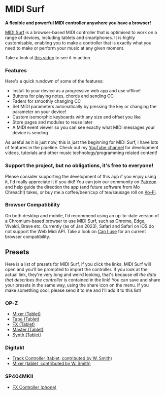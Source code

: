 # MIDI Surf

**A flexible and powerful MIDI controller anywhere you have a browser!**

[MIDI Surf](https://midisurf.app) is a browser-based MIDI controller that is
optimised to work on a range of devices, including tablets and smartphones. It
is highly customisable, enabling you to make a controller that is exactly what
you need to make or perform your music at any given moment.

Take a look at [this video](https://youtu.be/c5BpeMxs5ZU) to see it in action.

### Features

Here's a quick rundown of some of the features:

- Install to your device as a progressive web app and use offline!
- Buttons for playing notes, chords and sending CC
- Faders for smoothly changing CC
- Set MIDI parameters automatically by pressing the key or changing the
  parameter on your device!
- Custom isomorphic keyboards with any size and offset you like
- Store pages and modules to reuse later
- A MIDI event viewer so you can see exactly what MIDI messages your device is sending

As useful as it is just now, this is just the beginning for MIDI Surf, I have
lots of features in the pipeline. Check out my [YouTube
channel](https://www.youtube.com/@mochreach) for development videos, tutorials
and other music technology/programming related content!

### Support the project, but no obligations, it's free to everyone!

Please consider supporting the development of this app if you enjoy using it,
I'd really appreciate it if you did! You can join our community on
[Patreon](https://patreon.com/mochreach) and help guide the direction the app
(and future software from Mo Chreach!) takes, or buy me a coffee/beer/cup of
tea/sausage roll on [Ko-Fi](https://ko-fi.com/mochreach).

### Browser Compatibility

On both desktop and mobile, I'd recommend using an up-to-date version of a
Chromium-based browser to use MIDI Surf, such as Chrome, Edge, Vivaldi, Brave
etc. Currently (as of Jan 2023), Safari and Safari on iOS do not support the
Web Midi API. Take a look on [Can I use](https://caniuse.com/midi) for an
current browser compatibility.

## Presets

Here is a list of presets for MIDI Surf, if you click the links, MIDI Surf
will open and you'll be prompted to import the controller. If you look at
the actual link, they're very long and weird looking, that's because _all
the data that describes the controller_ is contained in the link! You can
save and share your presets in the same way, using the share icon on the
menu. If you make something cool, please send it to me and I'll add it to
this list!

### OP-Z

* [Mixer (Tablet)](https://midisurf.app/?page=H4sIAAAAAAAA%2F91YS27bMBC9i9ZemE6cj3eti2bRuAhitGgQZMHYjG2Ekgx92rRGztBdb9EuC%2FQ6PUkfJdmUVEmUEFGWDGSRx6HmzXtDmyNvjJltPawWxmhjzNm9j38eKHdZz1jQ9XT1jRmjwXNPbPIcm3PmiI0exTZjbHPftIyeQZ2Fa4xub7eBa%2FtLxuqnm7d0jud3kY3xmXKfTejTwBiRwWkvwisLuB%2BhK%2BbMmOVhZYil2ey9b94zB5CcAC6pZTEOtCUZL4kkuEPhQRJQEDwRpwBGvgBFFFiJUwCSIWBIAZRLMbO57cd8uWGcxx0Qezi9Zzy0c7ttwuYr38zYhti71ewREdejno%2BY5XP%2BjPj20YasHEgCkIdJQAEvEhTAyBegiAIrcQrAPCtTFBqsnFrUYQjt2csjSQDyMAkoYEaCAhj5AhRRYCVOAZjnZYpCg5eiJET2bOWxJAB5mAQU8CJBAYx8AYoosBKnAMyzMkWhwcopNde8BedyKAlAHiYBBdxIUAAjX4AiCqzEKQDzzExRpM28ZvPkhsCi8k6%2Bpq6LyJ59PJEEIA%2BTgAJGJCiAkS9AEQVW4hSAeT6mKOr28ZJRkWDPPp5KApCHSUABIxIUwMgXoIgCK3EKwDwfUxR1%2B%2FjKWSOwZxvPJAHIwySggA8JCmDkC1BEgZU4BWCejSmKum0cL21nnvHBvsOm7fMVJ9Dc7ePxR2GBjERNgXghTI6%2BwyPg0AupQjkQvqHO44XDviZ3BULL%2BzHxPVFgyg1pRa4E0c0XS7hcLZbeizV8sMxMFaV6mq%2BwXJMUo2YXmqSQcABNUsywXWiSQsIBNEkxHXehSQoJB9AkxdTdhSYpJBxAkxQjfReapJBwAE1SvC90oUkKCQfQJMXbSBeapJCgvUn422nJeYEqrVC%2BM8qylC8ZEMdiZ0NsCcour%2B7CWQuOlLadqvz604dsf%2FWLGb96%2FQNRTSvqF%2BNv9frFJ6Id9YvJsHr9x6KaVtQvhqbq9Yt621G%2FmCeq1y9%2BBmtH%2FeKqrV4%2FfpNrSf3iFqpe%2F5mophX1nyNSvf5zUU0r6u8jkqq%2FxMVsmya1Yj%2B4bgzbumacUZdN3GDlroelK4e5brSwfXbqUceb2tZCPg3K%2F9WVnz%2BmJuU8YxdCf3%2F8RiClbyfuZTLsdWMqvv9BQIeK8e4QjnH8FllHlaS%2BK0hfXJ7YHRzWPipBdk2yfyGwL9mpr%2FgmZf9EQIdscV6n2Drz5OP9TCGvhQe7PaAPq0tqKPpmuRLfXU1pIJo0FM7GNWsYaNJQOB%2FXrOFIk4bCGblmDceaNBTOyTVrGGrSUDgr16zhRJOGwnm5Zg2nmjQUzsw1azjTpKFwbq5Zw7kmDSRjeNYmgmi7qRu9qnXd1aTJy5rouq1Jk9c10XVfkyYvbKLrxiZNXtlE151NMi5tvOCHf3LfZPWEt5znf1GJsdqfLwAA)
* [Tape (Tablet)](https://midisurf.app/?page=H4sIAAAAAAAA%2F8VY0W6iQBT9lWaeTezYKq2PdeO%2BaGPsPrRp%2BjDiFUlHMAjddY3%2FvgcQB6luKUOYF8O5c7nnzAHuBXfM9r2F67D%2Bjs1pFuFgIeSGWswR6yf3L7F%2BZ9%2BKk8LAl5KCODEUSGMDX0Yrj7WYCJwN67%2B%2BZgtT%2F%2FeZ6PPLUMxx%2FnFlxz6EjGgs%2FnRYn3es1gG7HvD1AU0osMkLEekiZNuP0WpGAWAHaCk8jyRAxjFYcq4I3iA8KQIKXqAARr0EHSgQyVMAcqCUAuAyhe1LP8r58jMgytkSp0gxI5m6mWWNae5GqzNpWBv4IthQe%2Bh6hIRNKMIIKV4k5R5pWYWaDb0FSncLkHF83m1SBBSw5IQCGPUSdKBAJE8BeAOUUgBcpiga%2BoCapxmJUeX9HMowaE9pg9WGzOQNuMkr2vlCUuaf0Dgnceobhj7zdgdLTbnZA0x3CpSRfN5pUgUcsOOEAxgFE3TgQCTPAci7gCkH0GWOoptTmp8mJB6Vt3IivPboQ2KxYOYbsrICF1vt2J9HMvdwsIkU25mw369G5Dnhkh1LnG%2FKj36YOxtXiaRvu%2BEWflzDn7Ub2ktYpe5mtamvrfkhgnc0w%2B1pVrLx8v7EHAVnjnsqqV7dPYqyIfX%2Fe0hKqr%2BDNEPqbxDWU99TM1RRNqT%2BFmFN9arDKsqG1HcR1lRv8L7vIayp3uB9byGsp97CoSn1dwhrqjd4398jrKleTXJF2ZB6fo14QT4GOVKOZxcn9kO0WFBw9UTOCi8mNQ3sahdw5DrLUN8DhAsWHDdVUn61K1iP%2FBpGNl49jcnXn9nde2gzJb%2BGoY1DY%2FJrmNrqjw1F2ZT8GsZ2tU%2BFeuTrz%2B2eyc6jP7h7JjuP%2FuTumew850b3N%2FVb1b52atIfs2jqN9l7uP7gtUw2H64%2Fea1qX2w16T8zepNX1%2Fgnn%2FhLrInt%2FwE8SVAtORgAAA%3D%3D)
* [FX (Tablet)](https://midisurf.app/?page=H4sIAAAAAAAA%2F91YW2%2FaMBj9L35G6kJbBrxtVJ2mrVtV9tCp6oMLLkQ1gYVkt6r%2FfccmsXO%2FOrAioaqf%2Ffkcny%2BxY59nMls7j%2FaCjJ%2FJnD34%2BOeR8i3rkQXdTO2%2FjIz7Lz2R5LlrzpkrEj2KNDJZc3%2FlkB6h7mJLxnd3YcfVeu5zpjvI5a1FemFv7rCb9a%2FKrbffL%2Bkck1E9z%2BQn5T67or%2F7ZGz13%2FaC2HYQvwmia%2BbOmOOh5RxNs9kXf%2FXAXIR9REvqOIwjCDkmy5HGv0cRJAYYrAQDYsDJKGBAS5QBoYVox4Agl2G25ms%2FUuLP9mLpfXDZn3gapw%2BM7x5OmDldUc4zstB1bZ1c99G19ajno9PxOX9BQjjUcC3PEO2UIgg5UkolBhhQjRgDYsDJKGBAS5QB4SmiHQOCXIZkLS%2Bo%2B9S2lJfcc09u2Ba9iWreIy0EyH5lc4ucqECqAHH9ZDxCsJOv51yq%2Fj3w4hlSU2XlF2zjLdGVkK00G1NniWjv8m6oJ8bnqZuyHz5zZiIlGPxMbGfOoA4v48qe21fboHk3YKL2ywm0LGIDpXrsOWLTUWkQrrcIMh5G2SuAnaLExsDkA1FpLcEGAwxWaS3BhiZrNhILSaW1BLMskzrLHsA94iYr4IrNbX%2BVkYa%2BC7b10NNgCWDHb7YEUjUTjxfJSqdirwAmdhljYKfQZAzszCTYucmaDUzWbJh8a1uBJRdnG7DREINVWkswS36hVB4aWqGlPgMiRnYjtLKZdbFvTJd0IxDyNg5zJwMkKzUheunJAEc%2BFrltiBQ587jAgqPBhSuOjAl1OO7hpzQaP%2FGhISIcZ4wM4bhThdCYSkr4d8Z5dFoiR2qqrPyTPXtCT0K6Et2xPHFlCaBB2oG8qUPdjl5cNJTqO9XQIO1An5gNeg4k70xDg7QDeVO62kiX4UACzzU0SFMCb9g8niDnXVnde7rNuGXuS9tAQ4PUtLbPjIrxB9L2VkOD1LS2d%2B4GHQeSNtTQIDUtbbJcuwLgQOKsku%2BdEa%2FsW2dnGTSUSyzZNI1I%2FHjyFR0JhTjMiJ9WmuHh4oMc9r4iD9d6owmgbwcCCliHMQrEwJNRQIGWKAVCfQ1HkE%2FRyWP7P1zcpFQJAgrUI0aBGHgyCijQEqVAqNcAgnyKZDVfsY87EFUNCoBbKYKdfj3ncvmV7msF0js0cuPy5DV5%2F%2FqaO7lY3c1srNQVHkhK%2BSjKXgGs0MmtCyZXnEprCVbo5NYFK3Ry64IVOrl1wYqd3LpoZQ%2BgC0emuZMr1myzNZAqmni%2BSFZCFX0FMLHPGAMrtHLrghVauXXBCq3cumCFVm5dsEIrtzZYcnW2ASu0cuuCFVu5tdFS3wERI7sRWtnMutg4Dm3llp0NcOx79V6u2EAylGtoTCUlvL1bti8vN1ueuLgE0CDtQN7evNxsfUfj5WbLK7El2svbn5ebLfA4vNxsbcfh5WZrOwovN1vakXi52eKOysvNkViyaRqRWOjl4o%2FOvLwlL%2F8AS%2Frdc%2BwrAAA%3D)
* [Master (Tablet)](https://midisurf.app/?page=H4sIAAAAAAAA%2F9Vb227aQBD9l31GarCNDX4sUfpSoirpQ6MoD4vZgNXFRr6kTRH%2F3rHBMVCixCe4npWiaGc93j1zmKM5EmItgjh6DOfCX4uZmua0eJQ6VT0xl6vb8I8SvrXpFUlZEmutkiIxk5QmbuJfoidkMk%2BFf39f7Y5jnS%2BjEw9Op1%2FJGZ35sr8WT1LnaiJ%2FC79veb1dGEbCv9gF31QSqCgrN4LgOl9O6QC%2FT8FCRpHSNcDxom%2FVRz%2BUZeg4p%2Bwq40ui1B7WIkXLqdLbwqus26XU%2BkQWPRov4iRP6VmayYwWfpRrvaGM6t1z1WdR0Ly%2Bz3TeYUYJ%2FN3lXSbhU3HAUXUPlFO9%2FePu1RKtoxoppprKaFfkdqeqkiKHom2ZFFRX%2FFtneQbd0D%2B6gWI6r4x2N9DOgLaqKyi0KdpeQcHrVxxTeae03u%2FgIqek6ZDMiZqF%2BfJEGj270lny6UadaJd9QifxLNcF6bsTxPdERukqTmmvymkosus4o5erbfqAlI6DMHsm9i6InFWYBQvhD2vy63reJuajPUa7R2y8lPlO3AMC1Rz3pUx%2Bkv6fD7NKVP8Ru0vAmmP%2FGs4XWffgSXkAeB7EDwlYc%2BxMiB8RMlPBj2gJgGfRNSPMZjAhHvMQPIivp3Z94dvYmRCPDVYexGPDtSXi933SR6yOh0mhc6vjYTJg0UkepoKWOqkpeEwGPIg32WN6mMdkAh4zmTy6xmSPOaQlAJ4F8UOTPeYQG6w8iMeGa0vEn8vquLQEqurc6riYDFh0koupoKVOagoekwEP4k32mC7mMZmAx0wmj64x2WO6BntM12SP6dESAM%2BCeA8bri0Rfy6r42BS6NzqOJgMWHRS%2BeVqc%2BwtdVJT8JgMeBBvssccYB6TCXjMZPLoGpM95sBgjzkw2WMOsMHKg3hsuLZE%2FLmsjo1JoXOrY2MyYNFJNqaCljqpKXhMBiyId2gJYOdBvIN5TCbgMZPJo2tM9piOwR7TMdljOthg5UE8NlxbIv5cVsfCpNC51bEwGbDoJAtTQUud1BQ8JgMexJvsMS3MY%2FIAb9MSAM%2Bia2yTPaZtsMe0TfaYNjZYeRCPDdeWiCerU%2FwV%2F%2Bq0iUwz%2Bl3c5i9j2aL8YjkAAA%3D%3D)
* [Synth (Tablet)](https://midisurf.app/?page=H4sIAAAAAAAA%2F%2B2dXW%2FbNhSG%2F4uuA8zyZ%2By7xkGGYU1nxEDXociFYrO2MFnKbHlbGuS%2F95wjm3Fcf4gUxRwCBHphikfU81LkSx6hkZ6DSZZ%2Bi2fB4DmYioc1%2FPgWJStxEcyix3H8XQSD5ssFBuXLLEnEEgPzCMKCu%2By%2F4CKIlrNVMPj69fTRYZasF%2BmBirH4Zy3SiXiteg7idCr%2BDwbhRbCIp%2FHtanO4OGEoSYbzKJ29OfHfKFkDcLf9Fji8hDIEpyIJBo2X%2B5cLhcbCZg%2FOlnFwoEprDThXRh1o6x7KWZKtoW7b6nW0%2FPvXpXh6bQ0uGSTRg0iK%2B7MNvBXTeL04EAZ14%2FwpQZ5VHuVrqEzXSQKXk%2Bg30RR45Kkb3tsIbwN2QFGMU6DcFEZiORFpHgw6cGQy%2BbRePEALgxCCpaJt68N5%2BNo2XPUnjR%2Fj2TwvJXK8iJLkQBRUjbJlHkHVMY2jOJ%2FMr0Q6hZjN6c%2FBA5Q%2Fo54iHtCU4f%2Bcxzn27U4IIZUG3zDtcd9DyPbko9PH3H2DgrJyuGNihwpDSFNp5SO8wJ5uKdqYtg4U7Gv7kOdQUbu4PhTsi7t%2BzOdQU7u6sAUl%2B%2FJuvuAV9tTZnZBNKCgLv4L23kaQotK6R004vidbajYmrQsF69KuxQQqatcWYsm6uLuIVqD61eHOyrq6my8HhqXd2ahlQ3%2BJJNndDWMMaSqvPMkRf0%2B61G1MHsS%2Bh7wxiDqu7kRqAPB6qUETbVWGQTft7ntwAy6vXqKxNo4KGVaxsa7JxnrQQcYau8T9kwyr2FgfMx4ZVrGxMDSJdq7PDuRmJafAqczsWqys7BOpq7Zytq1bmOOjCI15T55d89ZatO4E5mQ7ASSotOw7ccrajEnD2WRfGlYck1aHa9NjEhkGZXRxCCbZODXl1Us01sSJIMMqNtbCsSXDKjbWNknWgWFkrLGuycZ6Ju%2FmpcnG%2BiZlhg2TaGETZo%2Bx1s61dWCpK2Map9a58Tx6RJRjvmHMEkOt9LKMvBOe%2BDnDij1tsMrBP6nw6EJ3%2BJH5p4xyus1h6A%2BRZJM4fwKFDRD8iE8zYfzv7lK2p55Va%2BR5KxzdEyyllmTfHXbbU8%2Byl34eXis67taV0Zl0O65ZyuxVk3g4WhEbV0dlbB6jRcuSmIwW8F51dh7djguwMjqTbtd6rs%2BDvQ8%2F1dlZDJm%2Bw8tpn9FyurvvqbK96TnsnD0t52TCrmWd9YwlVXSHnfMSfqqzs%2Bh2n4gUUQRlEd0nIgWQRWyfiFAYUVlk11pO6%2Bl2Y9sbh02zp2Wa7z57e1qGWc8wUkXX8ksmo8Vd0%2FQ5yCaMqCyy%2BxyEwojKHrvPQYoworLIrrWc1tPtprY3XS3nrEeTFFQS3WHj7LprnF2HjZP%2B050yO4tu93nIBsgits9DKIyoLLL7PITCiMoiO6fl1Nj2Rss1WYylrpZp1nQ%2FVNnddU76y2RldCbdruWcTNi1rJPHkOHknKrsPhGhMKKyx%2B4TkSKMqCyya62p5hMRU9ubjrumSX%2F8oIzOYxh13DXNjsOm2YWf6uzmZ68qtpZhshgtPgcpogjKIrrPQYoworLI7u5yyioHMba9cdc5Ow47Z0fLOZmwa1knjyHjsHP6RKQIIyqL7D4RoTCissfuE5ECyiI6p%2BXU1Pam7a5pth02zbaWab777G1rGSaL0UJvf1BG5zFafA5ShBGVRXafg1AUQVlE9zkIRRGURXROy6mx7Y2Wc9YkSioqya5lnSzGEr3yUhmdSbe765z0ZjhldCbd7q5z%2BkRkA2QR2yciFEZUFtm1llMe3a61mtbU7aa2Ny0t03z32dvSMkwWw6il5Zc1DSNVdndNsw0%2F1dF5dLvPQYoogrKI7nMQiiIoi%2Bg%2BB6EogrKIrrWk1tTt57c3w2HxNTVZA7roAH1hbPed0w0tB6r8sbXfYzi%2BJ0tqOk6PsAzox%2Fj%2BaHV6dEwG9CM8W50ePZMB%2FfjUxwWP06NtMqC%2F0qNH42RA%2FxHPVqdH72RA%2FwFfbK9OjxkJA%2FrhPIMKdXz6WBgD%2Ft9%2B%2BQMq9vhhJSv%2BvcaNn1L4qOHLD52qxw0SdwAA)

### Digitakt

* [Track Controller (tablet, contributed by W. Smith)](https://midisurf.app/?page=H4sIAAAAAAAA%2F%2B1Wy27bMBD8lUBnH2Ln1fjWuI9LnQZJUaAIcmBk2hFCS4EebVoj%2F96lZImiIHK1iN2oAoEcYnF3OCPv7Hjj%2BVG4DFbedOMt%2BH0G%2FyyZSPjIW7Gnm%2BAP96aTl5EsSuNICB7LwpRBmXcd%2FfJGHotXiTe9vS2fziKRrUPKwWWUcvV44%2F3kIvKD9Lc3HR8ejrynIPUfvOkp%2FOs%2FsDDkQlGYPYxV513OU0RZjeOFyGrYskKwey4KYWXRx%2Bc0Zl%2Bgpq0UzuUdScrSDA7CTIgXOCx7Z7PvTLsD%2BOcPppJv7a2dH8NnMv%2FPMee1dyZLcla6gDlfBNm6pQzOvsp2Ovux5PJa9td8oRfkpAjcl0s4MJKP1msW1m7YeFF4zQVnCZ8n%2BZO7ETy6inmSbB%2Bo3lLbDFTVv%2FjqDdi%2Bv0OdR1llxLK9zfEOsSY7xDraIdbxDrFOdoh1ukOsM8CCeWt64AcXor4o4cJivrvb4AYg4aThgzsoKbs%2FsQXwqZq3fOfsGShPzkbbj0EIk7v9cMVjn4cpnMsd6%2FuX2foeIKbnJ%2FCplFTCo0a%2FEMx%2F1Ety8t01wlOLPmN2GA9eFSoT1QkkWtTCLGgVuQpdLBYq8o6GYiXXuJYlX9MAVt0Y%2F56HCsL%2Bvw4V2xughoptFlyo0LBcqBQ%2BqC%2FdvYcKYvSBhcqR6gQSLWphFrSKXIUuFgsVeUdDsZJrXMuSr2kAq26Mf89DBWHvQqUDFjVUbHPlQoWG5UKl2LFoqCBGH1ioHKtOINGiFmZBq8hV6GKxUJF3NBQruca1LPmaBrDqxvj3PFQQ9i5UOmBRQ8WGRQ0V24y6UKFhDTpUEKMPLFROVCeQaFELs6BV5Cp0sVioyDsaipVc41qWfE0DWHVj%2FHseKgh7FyodsN4yVGxY1FCxzbsLlQoLLizmu7sNehAqiNEHFiqnqhNItKiFWdAqchW6WCxU5B0NxUqucS1LvqYBrLox%2Fj0PFYS9C5UOWEMJFRsWNVRs3nGhUvigvnT3HiqI0QcWKmeqE0i0qIVZ0CpyFbpYLFTkHQ3FSq5xLUu%2BpgGsujH%2BPQ8VhL0LlQ5YLlRoWNRQsfnQhUqxY9FQQYw%2BsFB5pzqBRItamAWtIlehi8VCRd7RUKzkGtey5GsawKob49%2FzUEHYu1DpgOVChYZFDRUbFjVUbJ4edKggRn%2FDUNnrDpCvpqqCl1P%2Fvqk7wIZF3QE2LOoOsGFRd4ANi7oDbFjUHWDD%2Bgc7oFuKYz9D3gtxYE%2Fz%2FZrBtkipZrBhUc1gw6KawYZFNYMNi2oGGxbVDDYsqhlsWAYzdPlRiFlhnqX8APwApw0zQGrAn6r8EKyClD2mB99iiKjEe%2FkLcaVVaEQ5AAA%3D&fbclid=IwAR393Jd4y8jHQ7dNPeYdv7i6_N9mFNLMk5Mih8ZowhE488Pm9R9Tgh99Y6s)
* [Mixer (tablet, contributed by W. Smith)](https://midisurf.app/?page=H4sIAAAAAAAA%2F7WPzW7CMBCEXwXtOQf%2BEoKvVL1RVe2pQhxMYoJVk1SJ3aJGefdOKMEcWpnL3ry745n5Wsqqcq8LEi3laufw2EvTqIgK%2BfGqvxWJaRf1IltXxqi6F1oJGb1UXxSRrIuGxGYzbB9lDtF139KnNE6t5YnEZDyOLqMuScTD9KzqTJWWRLJEUvbkjjtYiGWM6SDLUhkfujpMvPn23MxUDupB8KaMuS3Wa4zcKfMLM8jWKtfu%2BIcMN2SMVqvRMsa5sdI6CEpnTAfR8P9%2BzGG4Ui4maB2inHpvpPJQTlkpe64Q5cx7I5WHcsZKiU2Qcu69kcpDOeekTBO0DlH22RdvpPJQxqyUKVqHKBPvjVQeyoSVco7WIcqF90YqD%2BWCk%2FJ8D2Km3hyxPJjpf5jbW92DLrSV73a01icU7n4ACLp3bpcHAAA%3D&fbclid=IwAR1n7DCBV52CXvxTGVESIQLW0AhTtQgJG4TZS1DgULcc6DmUMEt8nkN39qE)

### SP404MKII

* [FX Controller (phone)](https://midisurf.app/?page=H4sIAAAAAAAA%2F82VXWvCMBSG%2F0uuC1urTpfLKR0buonCGIgXsT3WQkylTfYl%2Fved1NZ%2BTGFhDAIiPXnfHN6n6Wn3JEjEOo4I3ZMQVgov1oxn4JCI7ebxFxDqHRxtkmnCOaTaKBnayDDhaiuIQ1gaZYQuFqUwS97PrPosxN2n9T15Y1zBhH0Q6np9pyhjQeh1UUwhDUBIQru3mCB4UtsVdqDuDVYbJgTwWpiNW%2FVe5ol5otBdGmYQNg2crYAfCUvPBMJYbc%2FYUJvq%2FplkUqEiFOcHVMuNf2Dr9zBrxYZmc7b7FKB2ENqSxzag83D9H%2Bh6zZMbYGVMd4cNm448tQFcB9dbcEs0lHsNH%2BTh8EUzVkpxQ3L8%2BqAMOlgb447jaCPxRD%2Bbthzm98zPvo9CC7oivojg6kB2IPhXIxTMETwdyA6EGWQomCPoyJYgjPD%2FB0J9ekyHpKuT2sH2kCUotNhOYJcR9CvbEoTR4xgFcwT9DbUEYR5IFMwRXJ3ZFga5Q6HFgFNy%2FNV8U%2F%2BVHL4BPw8K2HUJAAA%3D)
